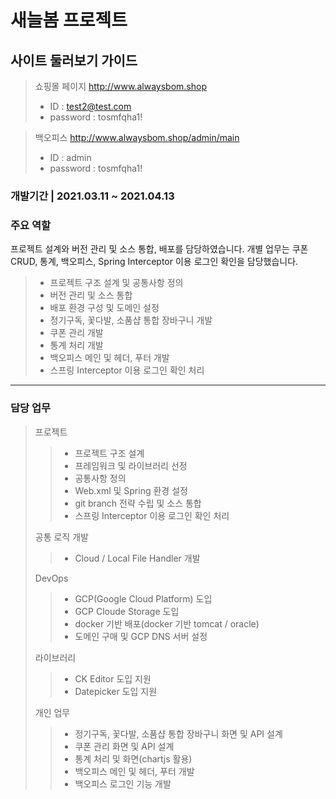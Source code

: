 # 새늘봄 프로젝트
## 사이트 둘러보기 가이드
> 쇼핑몰 페이지 http://www.alwaysbom.shop
> - ID : test2@test.com
> - password : tosmfqha1!

> 백오피스 http://www.alwaysbom.shop/admin/main
> - ID : admin
> - password : tosmfqha1!

### 개발기간 | 2021.03.11 ~ 2021.04.13

### 주요 역할
프로젝트 설계와 버전 관리 및 소스 통합, 배포를 담당하였습니다. 개별 업무는 쿠폰 CRUD, 통계, 백오피스, Spring Interceptor 이용 로그인 확인을 담당했습니다.
> - 프로젝트 구조 설계 및 공통사항 정의
> - 버전 관리 및 소스 통합
> - 배포 환경 구성 및 도메인 설정
> - 정기구독, 꽃다발, 소품샵 통합 장바구니 개발
> - 쿠폰 관리 개발
> - 통계 처리 개발
> - 백오피스 메인 및 헤더, 푸터 개발
> - 스프링 Interceptor 이용 로그인 확인 처리
<hr/>

### 담당 업무
> 프로젝트
> > - 프로젝트 구조 설계
> > - 프레임워크 및 라이브러리 선정
> > - 공통사항 정의
> > - Web.xml 및 Spring 환경 설정
> > - git branch 전략 수립 및 소스 통합
> > - 스프링 Interceptor 이용 로그인 확인 처리
> 
> 공통 로직 개발
> > - Cloud / Local File Handler 개발 
>
> DevOps
> > - GCP(Google Cloud Platform) 도입
> > - GCP Cloude Storage 도입
> > - docker 기반 배포(docker 기반 tomcat / oracle)
> > - 도메인 구매 및 GCP DNS 서버 설정
>
> 라이브러리
> > - CK Editor 도입 지원
> > - Datepicker 도입 지원
> 
> 개인 업무
> > - 정기구독, 꽃다발, 소품샵 통합 장바구니 화면 및 API 설계
> > - 쿠폰 관리 화면 및 API 설계
> > - 통계 처리 및 화면(chartjs 활용)
> > - 백오피스 메인 및 헤더, 푸터 개발
> > - 백오피스 로그인 기능 개발
